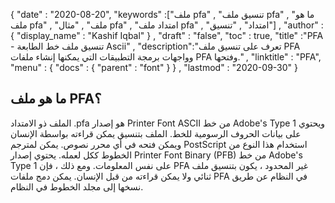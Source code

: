 {
  "date" : "2020-08-20",
  "keywords" :["ملف pfa" , "تنسيق ملف pfa" , "ما هو ملف pfa" , "ملف" , "مثال pfa" , "امتداد ملف pfa" , "امتداد" , "تنسيق"] ,
  "author" : {
    "display_name" : "Kashif Iqbal"
} ,
  "draft" : "false",
  "toc" : true,
  "title" :"PFA - تنسيق ملف خط الطابعة Ascii" ,
  "description":"تعرف على تنسيق ملف PFA وواجهات برمجة التطبيقات التي يمكنها إنشاء ملفات PFA وفتحها." ,
  "linktitle" : "PFA",
  "menu" : {
    "docs" : {
      "parent" : "font"
}
} ,
  "lastmod" : "2020-09-30"
}

## ما هو ملف PFA؟

الملف ذو الامتداد .pfa هو إصدار Printer Font ASCII من خط Adobe's Type 1 ويحتوي على بيانات الحروف الرسومية للخط. الملف بتنسيق يمكن قراءته بواسطة الإنسان ويمكن فتحه في أي محرر نصوص. يمكن لمترجم PostScript استخدام هذا النوع من الخطوط ككل لعمله. يحتوي إصدار Printer Font Binary (PFB) من خط Adobe's Type 1 على نفس المعلومات. ومع ذلك ، فإن PFA غير المحدود ، يكون بتنسيق ملف ثنائي ولا يمكن قراءته من قبل الإنسان. يمكن دمج ملفات PFA في النظام عن طريق نسخها إلى مجلد الخطوط في النظام.

